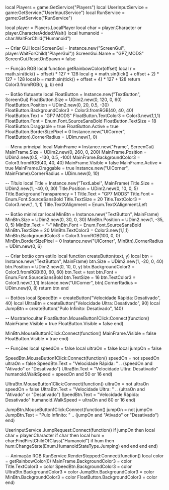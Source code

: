 local Players = game:GetService("Players")
local UserInputService = game:GetService("UserInputService")
local RunService = game:GetService("RunService")

local player = Players.LocalPlayer
local char = player.Character or player.CharacterAdded:Wait()
local humanoid = char:WaitForChild("Humanoid")

-- Criar GUI
local ScreenGui = Instance.new("ScreenGui", player:WaitForChild("PlayerGui"))
ScreenGui.Name = "GP7_MODS"
ScreenGui.ResetOnSpawn = false

-- Função RGB
local function getRainbowColor(offset)
	local r = math.sin(tick() + offset) * 127 + 128
	local g = math.sin(tick() + offset + 2) * 127 + 128
	local b = math.sin(tick() + offset + 4) * 127 + 128
	return Color3.fromRGB(r, g, b)
end

-- Botão flutuante
local FloatButton = Instance.new("TextButton", ScreenGui)
FloatButton.Size = UDim2.new(0, 120, 0, 60)
FloatButton.Position = UDim2.new(0, 20, 0.5, -30)
FloatButton.BackgroundColor3 = Color3.fromRGB(40, 40, 40)
FloatButton.Text = "GP7 MODS"
FloatButton.TextColor3 = Color3.new(1,1,1)
FloatButton.Font = Enum.Font.SourceSansBold
FloatButton.TextSize = 18
FloatButton.Draggable = true
FloatButton.Active = true
FloatButton.BorderSizePixel = 0
Instance.new("UICorner", FloatButton).CornerRadius = UDim.new(1, 0)

-- Menu principal
local MainFrame = Instance.new("Frame", ScreenGui)
MainFrame.Size = UDim2.new(0, 260, 0, 200)
MainFrame.Position = UDim2.new(0.5, -130, 0.5, -100)
MainFrame.BackgroundColor3 = Color3.fromRGB(40, 40, 40)
MainFrame.Visible = false
MainFrame.Active = true
MainFrame.Draggable = true
Instance.new("UICorner", MainFrame).CornerRadius = UDim.new(0, 10)

-- Título
local Title = Instance.new("TextLabel", MainFrame)
Title.Size = UDim2.new(1, -40, 0, 30)
Title.Position = UDim2.new(0, 10, 0, 5)
Title.BackgroundTransparency = 1
Title.Text = "GP7 MODS"
Title.Font = Enum.Font.SourceSansBold
Title.TextSize = 20
Title.TextColor3 = Color3.new(1, 1, 1)
Title.TextXAlignment = Enum.TextXAlignment.Left

-- Botão minimizar
local MinBtn = Instance.new("TextButton", MainFrame)
MinBtn.Size = UDim2.new(0, 30, 0, 30)
MinBtn.Position = UDim2.new(1, -35, 0, 5)
MinBtn.Text = "-"
MinBtn.Font = Enum.Font.SourceSansBold
MinBtn.TextSize = 20
MinBtn.TextColor3 = Color3.new(1,1,1)
MinBtn.BackgroundColor3 = Color3.fromRGB(100, 0, 0)
MinBtn.BorderSizePixel = 0
Instance.new("UICorner", MinBtn).CornerRadius = UDim.new(0, 6)

-- Criar botão com estilo
local function createButton(text, y)
	local btn = Instance.new("TextButton", MainFrame)
	btn.Size = UDim2.new(1, -20, 0, 40)
	btn.Position = UDim2.new(0, 10, 0, y)
	btn.BackgroundColor3 = Color3.fromRGB(60, 60, 60)
	btn.Text = text
	btn.Font = Enum.Font.SourceSansBold
	btn.TextSize = 16
	btn.TextColor3 = Color3.new(1,1,1)
	Instance.new("UICorner", btn).CornerRadius = UDim.new(0, 8)
	return btn
end

-- Botões
local SpeedBtn = createButton("Velocidade Rápida: Desativado", 40)
local UltraBtn = createButton("Velocidade Ultra: Desativado", 90)
local JumpBtn = createButton("Pulo Infinito: Desativado", 140)

-- Mostrar/ocultar
FloatButton.MouseButton1Click:Connect(function()
	MainFrame.Visible = true
	FloatButton.Visible = false
end)

MinBtn.MouseButton1Click:Connect(function()
	MainFrame.Visible = false
	FloatButton.Visible = true
end)

-- Funções
local speedOn = false
local ultraOn = false
local jumpOn = false

SpeedBtn.MouseButton1Click:Connect(function()
	speedOn = not speedOn
	ultraOn = false
	SpeedBtn.Text = "Velocidade Rápida: " .. (speedOn and "Ativado" or "Desativado")
	UltraBtn.Text = "Velocidade Ultra: Desativado"
	humanoid.WalkSpeed = speedOn and 50 or 16
end)

UltraBtn.MouseButton1Click:Connect(function()
	ultraOn = not ultraOn
	speedOn = false
	UltraBtn.Text = "Velocidade Ultra: " .. (ultraOn and "Ativado" or "Desativado")
	SpeedBtn.Text = "Velocidade Rápida: Desativado"
	humanoid.WalkSpeed = ultraOn and 80 or 16
end)

JumpBtn.MouseButton1Click:Connect(function()
	jumpOn = not jumpOn
	JumpBtn.Text = "Pulo Infinito: " .. (jumpOn and "Ativado" or "Desativado")
end)

UserInputService.JumpRequest:Connect(function()
	if jumpOn then
		local char = player.Character
		if char then
			local hum = char:FindFirstChildOfClass("Humanoid")
			if hum then hum:ChangeState(Enum.HumanoidStateType.Jumping) end
		end
	end
end)

-- Animação RGB
RunService.RenderStepped:Connect(function()
	local color = getRainbowColor(0)
	MainFrame.BackgroundColor3 = color
	Title.TextColor3 = color
	SpeedBtn.BackgroundColor3 = color
	UltraBtn.BackgroundColor3 = color
	JumpBtn.BackgroundColor3 = color
	MinBtn.BackgroundColor3 = color
	FloatButton.BackgroundColor3 = color
end)